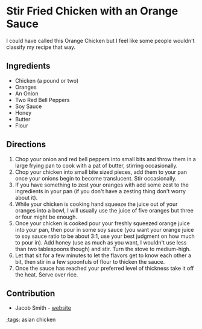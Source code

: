 # Stir Fried Chicken with an Orange Sauce

I could have called this Orange Chicken but I feel like some people wouldn't classify my recipe that way.

## Ingredients

- Chicken (a pound or two)
- Oranges
- An Onion
- Two Red Bell Peppers
- Soy Sauce
- Honey
- Butter
- Flour

## Directions

1. Chop your onion and red bell peppers into small bits and throw them in a large frying pan to cook with a pat of butter, stirring occasionally.
2. Chop your chicken into small bite sized pieces, add them to your pan once your onions begin to become translucent. Stir occasionally.
3. If you have something to zest your oranges with add some zest to the ingredients in your pan (if you don't have a zesting thing don't worry about it).
4. While your chicken is cooking hand squeeze the juice out of your oranges into a bowl, I will usually use the juice of five oranges but three or four might be enough.
5. Once your chicken is cooked pour your freshly squeezed orange juice into your pan, then pour in some soy sauce (you want your orange juice to soy sauce ratio to be about 3:1, use your best judgment on how much to pour in). Add honey (use as much as you want, I wouldn't use less than two tablespoons though) and stir. Turn the stove to medium-high.
6. Let that sit for a few minutes to let the flavors get to know each other a bit, then stir in a few spoonfuls of flour to thicken the sauce.
7. Once the sauce has reached your preferred level of thickness take it off the heat. Serve over rice.

## Contribution

- Jacob Smith - [website](https://jacobwsmith.xyz)

;tags: asian chicken
